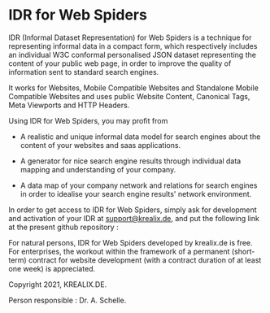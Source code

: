 # IDR for Web Spiders

IDR (Informal Dataset Representation) for Web Spiders is a technique for representing informal data in a compact form, which respectively includes an individual W3C conformal personalised JSON dataset representing the content of your public web page, in order to improve the quality of information sent to standard search engines.

It works for Websites, Mobile Compatible Websites and Standalone Mobile Compatible Websites and uses public Website Content, Canonical Tags, Meta Viewports and HTTP Headers.

Using IDR for Web Spiders, you may profit from

- A realistic and unique informal data model for search engines about the content of your websites and saas applications. 

- A generator for nice search engine results through individual data mapping and understanding of your company.
 
- A data map of your company network and relations for search engines in order to idealise your search engine results' network environment.
 
In order to get access to IDR for Web Spiders, simply ask for development and activation of your IDR at support@krealix.de, and put the following link at the present github repository : 

<p>
<script src=".../yourfilepath/idr_plugin.js"></script>
<p>
	
For natural persons, IDR for Web Spiders developed by krealix.de is free. For enterprises, the workout within the framework of a permanent (short-term) contract for website development (with a contract duration of at least one week) is appreciated.
	
Copyright 2021, KREALIX.DE. 
	
Person responsible : Dr. A. Schelle.
